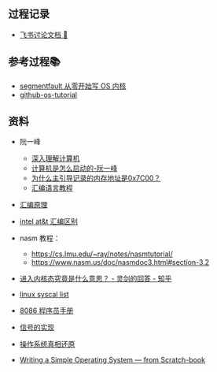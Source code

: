 ## 过程记录
* [飞书讨论文档 💬](https://qiyqn9xu23.feishu.cn/docs/doccn5wr2hbva2386kbbZVGNetg#)

## 参考过程📚
* [segmentfault 从零开始写 OS 内核](https://segmentfault.com/a/1190000040131294)
* [github-os-tutorial](https://github.com/cfenollosa/os-tutorial)

## 资料
* 阮一峰
  * [深入理解计算机](https://www.ruanyifeng.com/blog/computer/)
  * [计算机是怎么启动的-阮一峰](https://www.ruanyifeng.com/blog/2013/02/booting.html)
  * [为什么主引导记录的内存地址是0x7C00？](https://www.ruanyifeng.com/blog/2015/09/0x7c00.html)
  * [汇编语言教程](https://www.ruanyifeng.com/blog/2018/01/assembly-language-primer.html)
* [汇编原理](https://flint.cs.yale.edu/cs421/papers/x86-asm/asm.html#callinghttps://www.ruanyifeng.com/blog/2018/01/assembly-language-primer.html)


* [intel at&t 汇编区别](https://staffwww.fullcoll.edu/aclifton/courses/cs241/syntax.html)

* nasm 教程：
  * https://cs.lmu.edu/~ray/notes/nasmtutorial/
  * https://www.nasm.us/doc/nasmdoc3.html#section-3.2


* [进入内核态究竟是什么意思？ - 灵剑的回答 - 知乎](https://www.zhihu.com/question/306127044/answer/555327651)

* [linux syscal list]( https://chromium.googlesource.com/chromiumos/docs/+/master/constants/syscalls.md#x86_64-64_bit)

* [8086 程序员手册](https://wizardforcel.gitbooks.io/intel-80386-ref-manual/content/33.html)

* [信号的实现](https://rcore-os.github.io/rCore-Tutorial-Book-v3/chapter7/4signal.html)

* [操作系统真相还原](https://github.com/yifengyou/os-elephant)
* [Writing a Simple Operating System —
from Scratch-book](https://www.cs.bham.ac.uk/~exr/lectures/opsys/10_11/lectures/os-dev.pdf)
